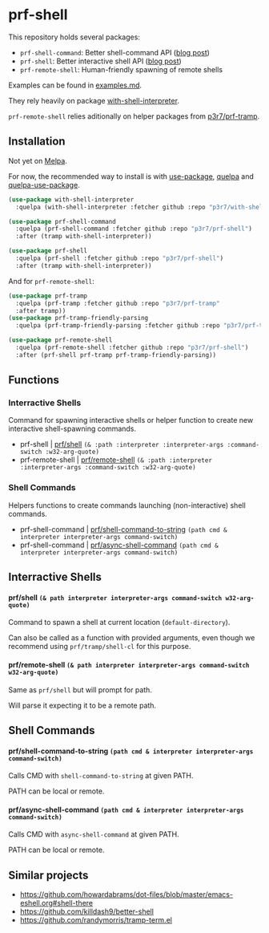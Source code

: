 # prf-shell

This repository holds several packages:

 - `prf-shell-command`: Better shell-command API ([blog post](https://www.eigenbahn.com/2020/01/19/painless-emacs-shell-commands))
 - `prf-shell`: Better interactive shell API ([blog post](https://www.eigenbahn.com/2020/01/21/painless-emacs-interactive-shells))
 - `prf-remote-shell`: Human-friendly spawning of remote shells

Examples can be found in [examples.md](examples.md).

They rely heavily on package [with-shell-interpreter](https://github.com/p3r7/with-shell-interpreter).

`prf-remote-shell` relies aditionally on helper packages from [p3r7/prf-tramp](https://github.com/p3r7/prf-tramp).


## Installation

Not yet on [Melpa](https://melpa.org/).

For now, the recommended way to install is with [use-package](https://github.com/jwiegley/use-package), [quelpa](https://github.com/quelpa/quelpa) and [quelpa-use-package](https://github.com/quelpa/quelpa-use-package).

```el
(use-package with-shell-interpreter
  :quelpa (with-shell-interpreter :fetcher github :repo "p3r7/with-shell-interpreter"))

(use-package prf-shell-command
  :quelpa (prf-shell-command :fetcher github :repo "p3r7/prf-shell")
  :after (tramp with-shell-interpreter))

(use-package prf-shell
  :quelpa (prf-shell :fetcher github :repo "p3r7/prf-shell")
  :after (tramp with-shell-interpreter))
```

And for `prf-remote-shell`:

```el
(use-package prf-tramp
  :quelpa (prf-tramp :fetcher github :repo "p3r7/prf-tramp"
  :after tramp))
(use-package prf-tramp-friendly-parsing
  :quelpa (prf-tramp-friendly-parsing :fetcher github :repo "p3r7/prf-tramp"))

(use-package prf-remote-shell
  :quelpa (prf-remote-shell :fetcher github :repo "p3r7/prf-shell")
  :after (prf-shell prf-tramp prf-tramp-friendly-parsing))
```


## Functions

### Interractive Shells

Command for spawning interactive shells or helper function to create new interactive shell-spawning commands.

* prf-shell | [prf/shell](#prfshell--path-interpreter-interpreter-args-command-switch-w32-arg-quote) `(& :path :interpreter :interpreter-args :command-switch :w32-arg-quote)`
* prf-remote-shell | [prf/remote-shell](#prfremoteshell--path-interpreter-interpreter-args-command-switch-w32-arg-quote) `(& :path :interpreter :interpreter-args :command-switch :w32-arg-quote)`


### Shell Commands

Helpers functions to create commands launching (non-interactive) shell commands.

* prf-shell-command | [prf/shell-command-to-string](#prfshell-command-to-string-path-cmd--interpreter-interpreter-args-command-switch) `(path cmd & interpreter interpreter-args command-switch)`
* prf-shell-command | [prf/async-shell-command](#prfasync-shell-command-path-cmd--interpreter-interpreter-args-command-switch) `(path cmd & interpreter interpreter-args command-switch)`


## Interractive Shells

#### prf/shell `(& path interpreter interpreter-args command-switch w32-arg-quote)`

Command to spawn a shell at current location (`default-directory`).

Can also be called as a function with provided arguments, even though we recommend using `prf/tramp/shell-cl` for this purpose.

#### prf/remote-shell `(& path interpreter interpreter-args command-switch w32-arg-quote)`

Same as `prf/shell` but will prompt for path.

Will parse it expecting it to be a remote path.


## Shell Commands

#### prf/shell-command-to-string `(path cmd & interpreter interpreter-args command-switch)`

Calls CMD with `shell-command-to-string` at given PATH.

PATH can be local or remote.


#### prf/async-shell-command `(path cmd & interpreter interpreter-args command-switch)`

Calls CMD with `async-shell-command` at given PATH.

PATH can be local or remote.


## Similar projects
- https://github.com/howardabrams/dot-files/blob/master/emacs-eshell.org#shell-there
- https://github.com/killdash9/better-shell
- https://github.com/randymorris/tramp-term.el
